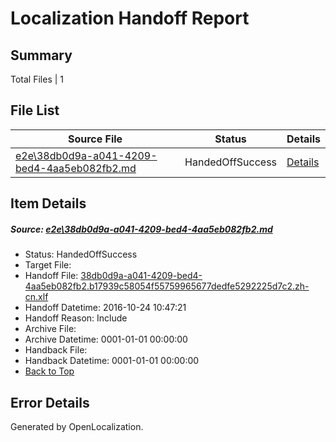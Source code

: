 # <a name='report-top'></a> Localization Handoff Report

## Summary
 Total Files | 1

## File List
 Source File | Status | Details 
 ----------- | ------ | ------- 
 [e2e\38db0d9a-a041-4209-bed4-4aa5eb082fb2.md](https://github.com/OpenLocalizationTestOrg/ol-test0/blob/36d8d69599cea865cbc9979fb1c3e2bcca415378/e2e/38db0d9a-a041-4209-bed4-4aa5eb082fb2.md) | HandedOffSuccess | [Details](#5a4b9a45c29b2e525d47045e1d4d16e4208545971)

## Item Details
##### <a name='5a4b9a45c29b2e525d47045e1d4d16e4208545971'></a> Source: [e2e\38db0d9a-a041-4209-bed4-4aa5eb082fb2.md](https://github.com/OpenLocalizationTestOrg/ol-test0/blob/36d8d69599cea865cbc9979fb1c3e2bcca415378/e2e/38db0d9a-a041-4209-bed4-4aa5eb082fb2.md)
* Status: HandedOffSuccess
* Target File: 
* Handoff File: [38db0d9a-a041-4209-bed4-4aa5eb082fb2.b17939c58054f55759965677dedfe5292225d7c2.zh-cn.xlf](https://github.com/OpenLocalizationTestOrg/ol-test0-handoff/blob/a7d027f742e903cad179503979200f648123fb24/ol-handoff/OpenLocalizationTestOrg/ol-test0-zhcn/shujia/ht/38db0d9a-a041-4209-bed4-4aa5eb082fb2.b17939c58054f55759965677dedfe5292225d7c2.zh-cn.xlf)
* Handoff Datetime: 2016-10-24 10:47:21
* Handoff Reason: Include
* Archive File: 
* Archive Datetime: 0001-01-01 00:00:00
* Handback File: 
* Handback Datetime: 0001-01-01 00:00:00
* [Back to Top](#report-top)


## Error Details

Generated by OpenLocalization.
